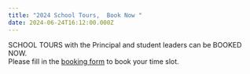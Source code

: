 ```yaml
---
title: "2024 School Tours,  Book Now "
date: 2024-06-24T16:12:00.000Z
---
```

SCHOOL TOURS with the Principal and student leaders can be BOOKED NOW.  
Please fill in the [booking form](https://forms.gle/12W5Pbj3fpJL6E8B9) to book your time slot.
